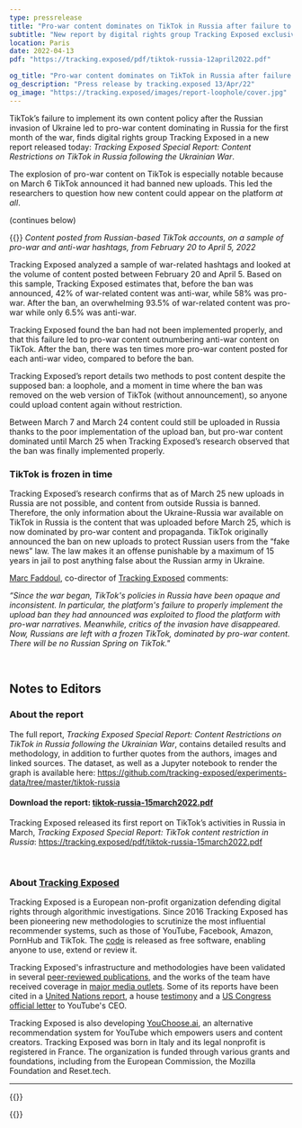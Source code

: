 ```yaml
---
type: pressrelease
title: "Pro-war content dominates on TikTok in Russia after failure to implement its own policy"
subtitle: "New report by digital rights group Tracking Exposed exclusively reveals how pro-war content on TikTok exploded - while anti-war content dropped dramatically - at a critical time in the Ukraine-Russia war."
location: Paris
date: 2022-04-13
pdf: "https://tracking.exposed/pdf/tiktok-russia-12april2022.pdf"

og_title: "Pro-war content dominates on TikTok in Russia after failure to implement its own policy"
og_description: "Press release by tracking.exposed 13/Apr/22"
og_image: "https://tracking.exposed/images/report-loophole/cover.jpg"
---
```


TikTok’s failure to implement its own content policy after the Russian invasion of Ukraine led to pro-war content dominating in Russia for the first month of the war, finds digital rights group Tracking Exposed in a new report released today: _Tracking Exposed Special Report:
Content Restrictions on TikTok in Russia following the Ukrainian War_.

The explosion of pro-war content on TikTok is especially notable because on March 6 TikTok announced it had banned new uploads. This led the researchers to question how new content could appear on the platform _at all_.

(continues below)

{{<PR-img href="/images/report-loophole/loophole.png">}}
_Content posted from Russian-based TikTok accounts, on a sample of pro-war and anti-war hashtags, from February 20 to April 5, 2022_

Tracking Exposed analyzed a sample of war-related hashtags and looked at the volume of content posted between February 20 and April 5. Based on this sample, Tracking Exposed estimates that, before the ban was announced, 42% of war-related content was anti-war, while 58% was pro-war. After the ban, an overwhelming 93.5% of war-related content was pro-war while only 6.5% was anti-war.

Tracking Exposed found the ban had not been implemented properly, and that this failure led to pro-war content outnumbering anti-war content on TikTok. After the ban, there was ten times more pro-war content posted for each anti-war video, compared to before the ban.

Tracking Exposed’s report details two methods to post content despite the supposed ban: a loophole, and a moment in time where the ban was removed on the web version of TikTok (without announcement), so anyone could upload content again without restriction.

Between March 7 and March 24 content could still be uploaded in Russia thanks to the poor implementation of the upload ban, but pro-war content dominated until March 25 when Tracking Exposed’s research observed that the ban was finally implemented properly.

### TikTok is frozen in time

Tracking Exposed’s research confirms that as of March 25 new uploads in Russia are not possible, and content from outside Russia is banned. Therefore, the only information about the Ukraine-Russia war available on TikTok in Russia is the content that was uploaded before March 25, which is now dominated by pro-war content and propaganda.
TikTok originally announced the ban on new uploads to protect Russian users from the “fake news” law. The law makes it an offense punishable by a maximum of 15 years in jail to post anything false about the Russian army in Ukraine.

[Marc Faddoul](https://twitter.com/MarcFaddoul), co-director of [Tracking Exposed](https://twitter.com/trackingexposed) comments:

_“Since the war began, TikTok's policies in Russia have been opaque and inconsistent. In particular, the platform's failure to properly implement the upload ban they had announced was exploited to flood the platform with pro-war narratives. Meanwhile, critics of the invasion have disappeared. Now, Russians are left with a frozen TikTok, dominated by pro-war content. There will be no Russian Spring on TikTok."_

<br>

## Notes to Editors

### About the report

The full report, _Tracking Exposed Special Report:
Content Restrictions on TikTok in Russia following the Ukrainian War_, contains detailed results and methodology, in addition to further quotes from the authors, images and linked sources. The dataset, as well as a Jupyter notebook to render the graph is available here:
https://github.com/tracking-exposed/experiments-data/tree/master/tiktok-russia


#### Download the report: [tiktok-russia-15march2022.pdf](/pdf/tiktok-russia-12april2022.pdf)

Tracking Exposed released its first report on TikTok’s activities in Russia in March, _Tracking Exposed Special Report: TikTok content restriction in Russia_: https://tracking.exposed/pdf/tiktok-russia-15march2022.pdf

<br>

### About [Tracking Exposed](https://tracking.exposed/)

Tracking Exposed is a European non-profit organization defending digital rights through algorithmic investigations.
Since 2016 Tracking Exposed has been pioneering new methodologies to scrutinize the most influential recommender systems, such as those of YouTube, Facebook, Amazon, PornHub and TikTok. The [code](https://github.com/tracking-exposed) is released as free software, enabling anyone to use, extend or review it.

Tracking Exposed's infrastructure and methodologies have been validated in several [peer-reviewed publications,](https://tracking.exposed/publications/) and the works of the team have received coverage in [major media outlets](http://www.marcfaddoul.com/#in-the-news). Some of its reports have been cited in a [United Nations report](https://undocs.org/pdf?symbol=en/A/73/348), a house [testimony](https://www.ischool.berkeley.edu/news/2020/hany-farid-how-disinformation-dividing-nation) and a [US Congress official letter](https://malinowski.house.gov/sites/malinowski.house.gov/files/Letter%20to%20YouTube%20--%20Malinowski_Eshoo_final_0.pdf) to YouTube's CEO.

Tracking Exposed is also developing [YouChoose.ai](https://youchoose.ai/), an alternative recommendation system for YouTube which empowers users and content creators. Tracking Exposed was born in Italy and its legal nonprofit is registered in France. The organization is funded through various grants and foundations, including from the European Commission, the Mozilla Foundation and Reset.tech.

---


{{<subscribe-newsletter reason="press--list">}}


{{<contacts>}}
